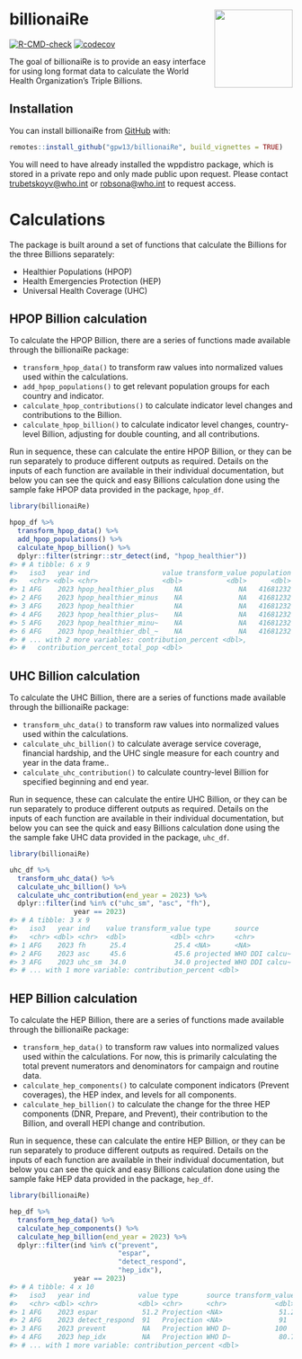 
<!-- README.md is generated from README.Rmd. Please edit that file -->

# billionaiRe <a href='https://github.com/gpw13/billionaiRe'><img src='man/figures/logo.png' align="right" height="139" /></a>

<!-- badges: start -->
[![R-CMD-check](https://github.com/gpw13/billionaiRe/actions/workflows/R-CMD-check.yaml/badge.svg)](https://github.com/gpw13/billionaiRe/actions/workflows/R-CMD-check.yaml)
[![codecov](https://codecov.io/gh/gpw13/billionaiRe/branch/main/graph/badge.svg?token=IT9RI3OOKV)](https://codecov.io/gh/gpw13/billionaiRe)
<!-- badges: end -->

The goal of billionaiRe is to provide an easy interface for using long
format data to calculate the World Health Organization’s Triple
Billions.

## Installation

You can install billionaiRe from [GitHub](https://github.com/) with:

``` r
remotes::install_github("gpw13/billionaiRe", build_vignettes = TRUE)
```

You will need to have already installed the wppdistro package, which is
stored in a private repo and only made public upon request. Please
contact <trubetskoyv@who.int> or <robsona@who.int> to request access.

# Calculations

The package is built around a set of functions that calculate the
Billions for the three Billions separately:

-   Healthier Populations (HPOP)
-   Health Emergencies Protection (HEP)
-   Universal Health Coverage (UHC)

## HPOP Billion calculation

To calculate the HPOP Billion, there are a series of functions made
available through the billionaiRe package:

-   `transform_hpop_data()` to transform raw values into normalized
    values used within the calculations.
-   `add_hpop_populations()` to get relevant population groups for each
    country and indicator.
-   `calculate_hpop_contributions()` to calculate indicator level
    changes and contributions to the Billion.
-   `calculate_hpop_billion()` to calculate indicator level changes,
    country-level Billion, adjusting for double counting, and all
    contributions.

Run in sequence, these can calculate the entire HPOP Billion, or they
can be run separately to produce different outputs as required. Details
on the inputs of each function are available in their individual
documentation, but below you can see the quick and easy Billions
calculation done using the sample fake HPOP data provided in the
package, `hpop_df`.

``` r
library(billionaiRe)

hpop_df %>%
  transform_hpop_data() %>%
  add_hpop_populations() %>%
  calculate_hpop_billion() %>%
  dplyr::filter(stringr::str_detect(ind, "hpop_healthier"))
#> # A tibble: 6 x 9
#>   iso3   year ind                  value transform_value population contribution
#>   <chr> <dbl> <chr>                <dbl>           <dbl>      <dbl>        <dbl>
#> 1 AFG    2023 hpop_healthier_plus     NA              NA   41681232    25608812.
#> 2 AFG    2023 hpop_healthier_minus    NA              NA   41681232   -35897603.
#> 3 AFG    2023 hpop_healthier          NA              NA   41681232   -10288791.
#> 4 AFG    2023 hpop_healthier_plus~    NA              NA   41681232    30125312.
#> 5 AFG    2023 hpop_healthier_minu~    NA              NA   41681232   -69269569.
#> 6 AFG    2023 hpop_healthier_dbl_~    NA              NA   41681232   -39144257.
#> # ... with 2 more variables: contribution_percent <dbl>,
#> #   contribution_percent_total_pop <dbl>
```

## UHC Billion calculation

To calculate the UHC Billion, there are a series of functions made
available through the billionaiRe package:

-   `transform_uhc_data()` to transform raw values into normalized
    values used within the calculations.
-   `calculate_uhc_billion()` to calculate average service coverage,
    financial hardship, and the UHC single measure for each country and
    year in the data frame..
-   `calculate_uhc_contribution()` to calculate country-level Billion
    for specified beginning and end year.

Run in sequence, these can calculate the entire UHC Billion, or they can
be run separately to produce different outputs as required. Details on
the inputs of each function are available in their individual
documentation, but below you can see the quick and easy Billions
calculation done using the the sample fake UHC data provided in the
package, `uhc_df`.

``` r
library(billionaiRe)

uhc_df %>%
  transform_uhc_data() %>%
  calculate_uhc_billion() %>%
  calculate_uhc_contribution(end_year = 2023) %>%
  dplyr::filter(ind %in% c("uhc_sm", "asc", "fh"),
                year == 2023)
#> # A tibble: 3 x 9
#>   iso3   year ind    value transform_value type      source         contribution
#>   <chr> <dbl> <chr>  <dbl>           <dbl> <chr>     <chr>                 <dbl>
#> 1 AFG    2023 fh      25.4            25.4 <NA>      <NA>               2963536.
#> 2 AFG    2023 asc     45.6            45.6 projected WHO DDI calcu~     1607136.
#> 3 AFG    2023 uhc_sm  34.0            34.0 projected WHO DDI calcu~      -38238.
#> # ... with 1 more variable: contribution_percent <dbl>
```

## HEP Billion calculation

To calculate the HEP Billion, there are a series of functions made
available through the billionaiRe package:

-   `transform_hep_data()` to transform raw values into normalized
    values used within the calculations. For now, this is primarily
    calculating the total prevent numerators and denominators for
    campaign and routine data.
-   `calculate_hep_components()` to calculate component indicators
    (Prevent coverages), the HEP index, and levels for all components.
-   `calculate_hep_billion()` to calculate the change for the three HEP
    components (DNR, Prepare, and Prevent), their contribution to the
    Billion, and overall HEPI change and contribution.

Run in sequence, these can calculate the entire HEP Billion, or they can
be run separately to produce different outputs as required. Details on
the inputs of each function are available in their individual
documentation, but below you can see the quick and easy Billions
calculation done using the sample fake HEP data provided in the package,
`hep_df`.

``` r
library(billionaiRe)

hep_df %>%
  transform_hep_data() %>%
  calculate_hep_components() %>%
  calculate_hep_billion(end_year = 2023) %>%
  dplyr::filter(ind %in% c("prevent",
                           "espar",
                           "detect_respond",
                           "hep_idx"),
                year == 2023)
#> # A tibble: 4 x 10
#>   iso3   year ind            value type       source transform_value level contribution
#>   <chr> <dbl> <chr>          <dbl> <chr>      <chr>            <dbl> <dbl>        <dbl>
#> 1 AFG    2023 espar           51.2 Projection <NA>              51.2     3     4680802.
#> 2 AFG    2023 detect_respond  91   Projection <NA>              91       5     2084062.
#> 3 AFG    2023 prevent         NA   Projection WHO D~           100       5           0 
#> 4 AFG    2023 hep_idx         NA   Projection WHO D~            80.7     4     6764864.
#> # ... with 1 more variable: contribution_percent <dbl>
```
